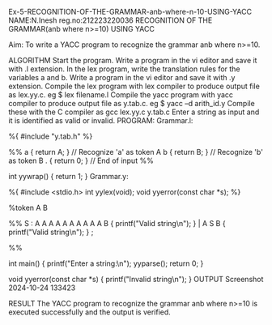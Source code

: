 Ex-5-RECOGNITION-OF-THE-GRAMMAR-anb-where-n-10-USING-YACC
NAME:N.Inesh
reg.no:212223220036
RECOGNITION OF THE GRAMMAR(anb where n>=10) USING YACC

Aim:
To write a YACC program to recognize the grammar anb where n>=10.

ALGORITHM
Start the program.
Write a program in the vi editor and save it with .l extension.
In the lex program, write the translation rules for the variables a and b.
Write a program in the vi editor and save it with .y extension.
Compile the lex program with lex compiler to produce output file as lex.yy.c. eg $ lex filename.l
Compile the yacc program with yacc compiler to produce output file as y.tab.c. eg $ yacc –d arith_id.y
Compile these with the C compiler as gcc lex.yy.c y.tab.c
Enter a string as input and it is identified as valid or invalid.
PROGRAM:
Grammar.l:

%{
#include "y.tab.h"
%}

%%
a    { return A; }  // Recognize 'a' as token A
b    { return B; }  // Recognize 'b' as token B
.    { return 0; }  // End of input
%%

int yywrap() {
    return 1;
}
Grammar.y:

%{
#include <stdio.h>
int yylex(void);
void yyerror(const char *s);
%}

%token A B

%%
S   : A A A A A A A A A A B    { printf("Valid string\n"); }
    | A S B                    { printf("Valid string\n"); }
    ;

%%

int main() {
    printf("Enter a string:\n");
    yyparse();
    return 0;
}

void yyerror(const char *s) {
    printf("Invalid string\n");
}
OUTPUT
Screenshot 2024-10-24 133423

RESULT
The YACC program to recognize the grammar anb where n>=10 is executed successfully and the output is verified.

